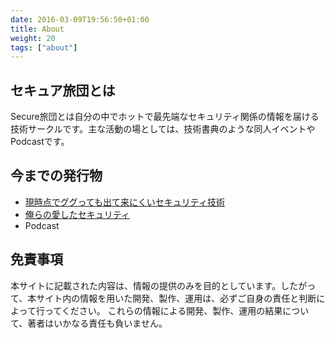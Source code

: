 ```yaml
---
date: 2016-03-09T19:56:50+01:00
title: About
weight: 20
tags: ["about"]
---
```


## セキュア旅団とは

Secure旅団とは自分の中でホットで最先端なセキュリティ関係の情報を届ける技術サークルです。主な活動の場としては、技術書典のような同人イベントやPodcastです。

## 今までの発行物
* [現時点でググっても出て来にくいセキュリティ技術](https://secure-brigade.booth.pm/items/986229)
* [俺らの愛したセキュリティ](https://booth.pm/ja/items/864595)
* Podcast

## 免責事項
本サイトに記載された内容は、情報の提供のみを目的としています。したがって、本サイト内の情報を用いた開発、製作、運用は、必ずご自身の責任と判断によって行ってください。
これらの情報による開発、製作、運用の結果について、著者はいかなる責任も負いません。
